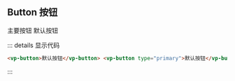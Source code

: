 ## Button 按钮

<div>
  <vp-button>主要按钮</vp-button>
  <vp-button type="primary">默认按钮</vp-button>
</div>

::: details 显示代码

```html
<vp-button>默认按钮</vp-button> <vp-button type="primary">默认按钮</vp-button>
```

:::
